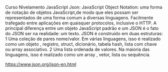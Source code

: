 Curso Nivelamento JavaScript
Json:
JavaScript Object Notation: uma forma de notação de objetos JavaScript,de modo que eles possam ser representados de uma forma comum a diversas linguagens. 
Facilmente trafegado entre aplicações em quaisquer protocolos, inclusive o HTTP.
A principal diferença entre um objeto JavaScript padrão e um JSON é o fato do JSON ser na realidade: um texto.
JSON é construído em duas estruturas:
1 Uma coleção de pares nome/valor. Em várias linguagens, isso é realizado como um objeto , registro, struct, dicionário, tabela hash, lista com chave ou array associativo.
2 Uma lista ordenada de valores. Na maioria das linguagens, isso é realizado como um array , vetor, lista ou sequência.

https://www.json.org/json-en.html
